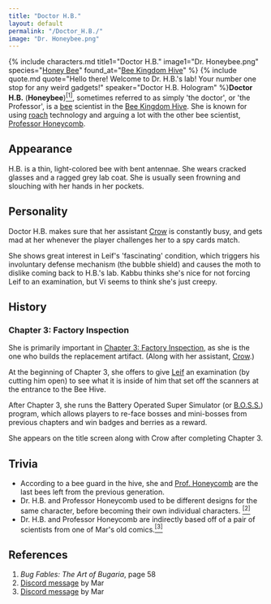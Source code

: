 ```yaml
---
title: "Doctor H.B."
layout: default
permalink: "/Doctor_H.B./"
image: "Dr. Honeybee.png"
---
```

{% include characters.md title1="Doctor H.B." image1="Dr. Honeybee.png" species="[Honey Bee](/Bee)" found_at="[Bee Kingdom Hive](/Bee_Kingdom_Hive)" %}
{% include quote.md quote="Hello there! Welcome to Dr. H.B.'s lab! Your number one stop for any weird gadgets!" speaker="Doctor H.B. Hologram" %}**Doctor H.B.** (**Honeybee**)[<sup>[1]</sup>](#references), sometimes referred to as simply 'the doctor', or 'the Professor', is a [bee](/bee) scientist in the [Bee Kingdom Hive](/Bee_Kingdom_Hive). She is known for using [roach](/roach) technology and arguing a lot with the other bee scientist, [Professor Honeycomb](/Professor_Honeycomb).

## Appearance
H.B. is a thin, light-colored bee with bent antennae. She wears cracked glasses and a ragged grey lab coat. She is usually seen frowning and slouching with her hands in her pockets.

## Personality

Doctor H.B. makes sure that her assistant [Crow](/Crow) is constantly busy, and gets mad at her whenever the player challenges her to a spy cards match.

She shows great interest in Leif's 'fascinating' condition, which triggers his involuntary defense mechanism (the bubble shield) and causes the moth to dislike coming back to H.B.'s lab. Kabbu thinks she's nice for not forcing Leif to an examination, but Vi seems to think she's just creepy.

## History

### Chapter 3: Factory Inspection
She is primarily important in [Chapter 3: Factory Inspection](/Chapter_3:_Factory_Inspection), as she is the one who builds the replacement artifact. (Along with her assistant, [Crow](/Crow).)

At the beginning of Chapter 3, she offers to give [Leif](/Leif) an examination (by cutting him open) to see what it is inside of him that set off the scanners at the entrance to the Bee Hive.

After Chapter 3, she runs the Battery Operated Super Simulator (or [B.O.S.S.](/B.O.S.S.)) program, which allows players to re-face bosses and mini-bosses from previous chapters and win badges and berries as a reward.

She appears on the title screen along with Crow after completing Chapter 3.

## Trivia
* According to a bee guard in the hive, she and [Prof. Honeycomb](/Prof._Honeycomb) are the last bees left from the previous generation.
* Dr. H.B. and Professor Honeycomb used to be different designs for the same character, before becoming their own individual characters. [<sup>[2]</sup>](#references)
* Dr. H.B. and Professor Honeycomb are indirectly based off of a pair of scientists from one of Mar's old comics.[<sup>[3]</sup>](#references)

## References
1. *Bug Fables: The Art of Bugaria*, page 58
2. [Discord message](https://discord.com/channels/401557298461540354/401560835081633792/822959951437496371) by Mar
3. [Discord message](https://discord.com/channels/401557298461540354/401560835081633792/822960011184701511) by Mar